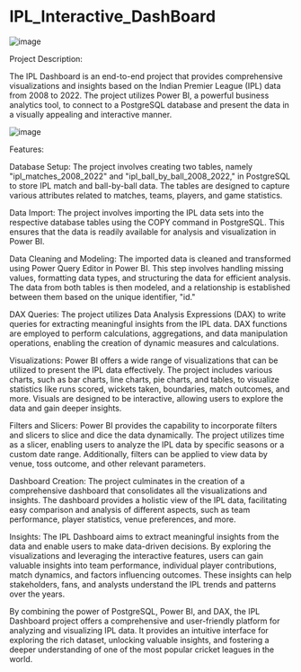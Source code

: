 # IPL_Interactive_DashBoard

![image](https://github.com/venkatesh182002/IPL_Interactive_DashBoard/assets/74310227/8b227bad-1464-4cf1-ac4b-803110a2f2d9)


Project Description:

The IPL Dashboard is an end-to-end project that provides comprehensive visualizations and insights based on the Indian Premier League (IPL) data from 2008 to 2022. The project utilizes Power BI, a powerful business analytics tool, to connect to a PostgreSQL database and present the data in a visually appealing and interactive manner.


![image](https://github.com/venkatesh182002/IPL_Interactive_DashBoard/assets/74310227/3d7cc868-cf1d-4d89-96e8-5aeebae04efb)

Features:

Database Setup: The project involves creating two tables, namely "ipl_matches_2008_2022" and "ipl_ball_by_ball_2008_2022," in PostgreSQL to store IPL match and ball-by-ball data. The tables are designed to capture various attributes related to matches, teams, players, and game statistics.

Data Import: The project involves importing the IPL data sets into the respective database tables using the COPY command in PostgreSQL. This ensures that the data is readily available for analysis and visualization in Power BI.

Data Cleaning and Modeling: The imported data is cleaned and transformed using Power Query Editor in Power BI. This step involves handling missing values, formatting data types, and structuring the data for efficient analysis. The data from both tables is then modeled, and a relationship is established between them based on the unique identifier, "id."

DAX Queries: The project utilizes Data Analysis Expressions (DAX) to write queries for extracting meaningful insights from the IPL data. DAX functions are employed to perform calculations, aggregations, and data manipulation operations, enabling the creation of dynamic measures and calculations.

Visualizations: Power BI offers a wide range of visualizations that can be utilized to present the IPL data effectively. The project includes various charts, such as bar charts, line charts, pie charts, and tables, to visualize statistics like runs scored, wickets taken, boundaries, match outcomes, and more. Visuals are designed to be interactive, allowing users to explore the data and gain deeper insights.

Filters and Slicers: Power BI provides the capability to incorporate filters and slicers to slice and dice the data dynamically. The project utilizes time as a slicer, enabling users to analyze the IPL data by specific seasons or a custom date range. Additionally, filters can be applied to view data by venue, toss outcome, and other relevant parameters.

Dashboard Creation: The project culminates in the creation of a comprehensive dashboard that consolidates all the visualizations and insights. The dashboard provides a holistic view of the IPL data, facilitating easy comparison and analysis of different aspects, such as team performance, player statistics, venue preferences, and more.

Insights: The IPL Dashboard aims to extract meaningful insights from the data and enable users to make data-driven decisions. By exploring the visualizations and leveraging the interactive features, users can gain valuable insights into team performance, individual player contributions, match dynamics, and factors influencing outcomes. These insights can help stakeholders, fans, and analysts understand the IPL trends and patterns over the years.

By combining the power of PostgreSQL, Power BI, and DAX, the IPL Dashboard project offers a comprehensive and user-friendly platform for analyzing and visualizing IPL data. It provides an intuitive interface for exploring the rich dataset, unlocking valuable insights, and fostering a deeper understanding of one of the most popular cricket leagues in the world.
